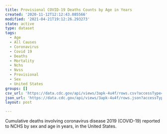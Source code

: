 ```yaml
---
title: Provisional COVID-19 Deaths Counts by Age in Years
created: '2020-11-12T12:12:43.085566'
modified: '2021-04-21T19:12:26.293273'
state: active
type: dataset
tags:
  - Age
  - All Causes
  - Coronavirus
  - Covid 19
  - Deaths
  - Mortality
  - Nchs
  - Nvss
  - Provisional
  - Sex
  - United States
groups: []
csv_url: 'https://data.cdc.gov/api/views/3apk-4u4f/rows.csv?accessType=DOWNLOAD'
json_url: 'https://data.cdc.gov/api/views/3apk-4u4f/rows.json?accessType=DOWNLOAD'
layout: post

---
```

Cumulative deaths involving coronavirus disease 2019 (COVID-19) reported to NCHS by sex and age in years, in the United States.
